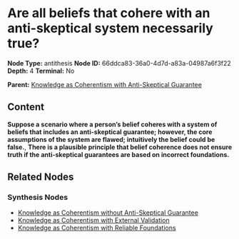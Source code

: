# Are all beliefs that cohere with an anti-skeptical system necessarily true?

**Node Type:** antithesis
**Node ID:** 66ddca83-36a0-4d7d-a83a-04987a6f3f22
**Depth:** 4
**Terminal:** No

**Parent:** [Knowledge as Coherentism with Anti-Skeptical Guarantee](knowledge-as-coherentism-with-anti-skeptical-guarantee-synthesis-a62490f0-851b-44d3-b4ba-8926439fb5d4.md)

## Content

**Suppose a scenario where a person’s belief coheres with a system of beliefs that includes an anti-skeptical guarantee; however, the core assumptions of the system are flawed; intuitively the belief could be false.**, **There is a plausible principle that belief coherence does not ensure truth if the anti-skeptical guarantees are based on incorrect foundations.**

## Related Nodes

### Synthesis Nodes

- [Knowledge as Coherentism without Anti-Skeptical Guarantee](knowledge-as-coherentism-without-anti-skeptical-guarantee-synthesis-1d3d7595-61e0-46b5-8902-86dd77951e41.md)
- [Knowledge as Coherentism with External Validation](knowledge-as-coherentism-with-external-validation-synthesis-05576084-ccdd-4fdf-bee9-6f3e1cce643f.md)
- [Knowledge as Coherentism with Reliable Foundations](knowledge-as-coherentism-with-reliable-foundations-synthesis-8ac1791e-5997-40b2-aa1a-9873441ac0b4.md)
